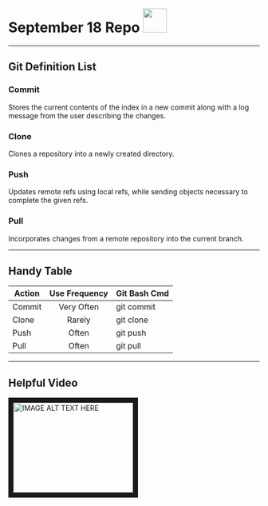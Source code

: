 # September 18 Repo <img src="https://git-scm.com/images/logos/downloads/Git-Icon-1788C.png" width="48">

---

## Git Definition List
### Commit
Stores the current contents of the index in a new commit along with a log message from the user describing the changes.

### Clone
Clones a repository into a newly created directory.

### Push
Updates remote refs using local refs, while sending objects necessary to complete the given refs.

### Pull
Incorporates changes from a remote repository into the current branch.

---

## Handy Table

| Action        | Use Frequency | Git Bash Cmd  |
| ------------- |:-------------:| :-----|
| Commit    | Very Often | git commit |
| Clone      | Rarely      | git clone |
| Push | Often      |    git push |
| Pull | Often      |    git pull |

---

## Helpful Video

<a href="http://www.youtube.com/watch?feature=player_embedded&v=bqV-eszlRhY
" target="_blank"><img src="http://img.youtube.com/vi/bqV-eszlRhY/0.jpg" 
alt="IMAGE ALT TEXT HERE" width="240" height="180" border="10" /></a>
